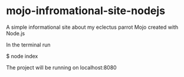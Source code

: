 # mojo-infromational-site-nodejs
 A simple informational site about my eclectus parrot Mojo created with Node.js

In the terminal run

$ node index 

The project will be running on localhost:8080 
